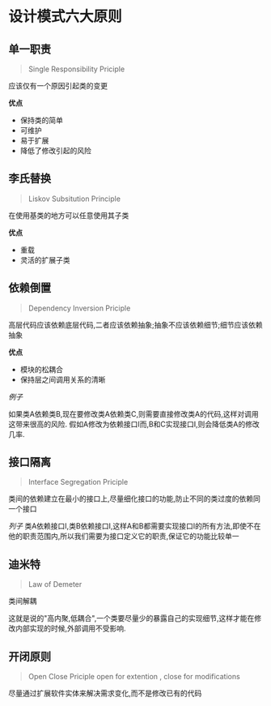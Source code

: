 # 设计模式六大原则

## 单一职责

>Single Responsibility Priciple 

应该仅有一个原因引起类的变更

**优点**

* 保持类的简单
* 可维护
* 易于扩展
* 降低了修改引起的风险

## 李氏替换

> Liskov Subsitution Principle

在使用基类的地方可以任意使用其子类

**优点**

* 重载
* 灵活的扩展子类


## 依赖倒置

> Dependency Inversion Priciple

高层代码应该依赖底层代码,二者应该依赖抽象;抽象不应该依赖细节;细节应该依赖抽象

**优点**

* 模块的松耦合
* 保持层之间调用关系的清晰

*例子*

如果类A依赖类B,现在要修改类A依赖类C,则需要直接修改类A的代码,这样对调用这带来很高的风险.
假如A修改为依赖接口I而,B和C实现接口I,则会降低类A的修改几率.

## 接口隔离

> Interface Segregation Priciple

类间的依赖建立在最小的接口上,尽量细化接口的功能,防止不同的类过度的依赖同一个接口

*列子*
类A依赖接口I,类B依赖接口I,这样A和B都需要实现接口I的所有方法,即使不在他的职责范围内,所以我们需要为接口定义它的职责,保证它的功能比较单一

## 迪米特

> Law of Demeter

类间解耦

这就是说的"高内聚,低耦合",一个类要尽量少的暴露自己的实现细节,这样才能在修改内部实现的时候,外部调用不受影响.

## 开闭原则

> Open Close Priciple
> open for extention , close for modifications

尽量通过扩展软件实体来解决需求变化,而不是修改已有的代码


